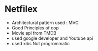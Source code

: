 # Netfilex

* Architectural pattern used : MVC
* Good Principles of oop 
* Movie api from TMDB 
* used google developer and Youtube api
* used xibs Not progrommatic
